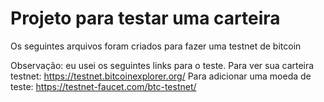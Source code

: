 # Projeto para testar uma carteira
Os seguintes arquivos foram criados para fazer uma testnet de bitcoin

Observação: eu usei os seguintes links para o teste.
Para ver sua carteira testnet: https://testnet.bitcoinexplorer.org/
Para adicionar uma moeda de teste: https://testnet-faucet.com/btc-testnet/
